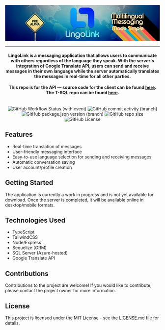 <div align="center">
  <img src="src/assets/images/lingolink-banner.png" alt="readmeLogo" />
</div>

<hr/>

<h4 align="center">LingoLink is a messaging application that allows users to communicate with others regardless of the language they speak. With the server's integration of Google Translate API, users can send and receive messages in their own language while the server automatically translates the messages in real-time for all other parties.</h4>

<h4 align="center">This repo is for the API — source code for the client can be found <a href="https://github.com/mfiloramo/LingoLinkAPI">here</a>. The T-SQL repo can be found <a href="https://github.com/mfiloramo/LingoLinkSQL">here</a>.</h4><br/>

<div align="center">
  <img alt="GitHub Workflow Status (with event)" src="https://img.shields.io/github/actions/workflow/status/mfiloramo/worldChatAPI/.github%2Fworkflows%2Fmain_lingolinkapi.yml">
  <img alt="GitHub commit activity (branch)" src="https://img.shields.io/github/commit-activity/w/mfiloramo/worldChatAPI">
  <img alt="GitHub package.json version (branch)" src="https://img.shields.io/github/package-json/v/mfiloramo/worldChatAPI/main">
  <img alt="GitHub repo size" src="https://img.shields.io/github/repo-size/mfiloramo/worldChatAPI">
  <img alt="GitHub License" src="https://img.shields.io/github/license/mfiloramo/worldChatAPI">
</div>

## Features

- Real-time translation of messages
- User-friendly messaging interface
- Easy-to-use language selection for sending and receiving messages
- Automatic conversation saving
- User account/profile creation

## Getting Started

The application is currently a work in progress and is not yet available for download. Once the server is completed, it will be available online in desktop/mobile formats. 

## Technologies Used

- TypeScript
- TailwindCSS
- Node/Express
- Sequelize (ORM)
- SQL Server (Azure-hosted)
- Google Translate API

## Contributions

Contributions to the project are welcome! If you would like to contribute, please contact the project owner for more information. 

## License

This project is licensed under the MIT License - see the [LICENSE.md](LICENSE.md) file for details.
